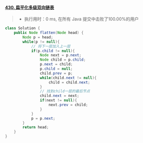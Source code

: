 #### [430. 扁平化多级双向链表](https://leetcode-cn.com/problems/flatten-a-multilevel-doubly-linked-list/)

> - 执行用时：0 ms, 在所有 Java 提交中击败了100.00%的用户

```java
class Solution {
    public Node flatten(Node head) {
        Node p = head;
        while(p != null){
            // 将下一层加入上一层
            if(p.child != null){
                Node next = p.next;
                Node child = p.child;
                p.next = child;
                p.child = null;
                child.prev = p;
                while(child.next != null){
                    child = child.next;
                }
                // 找到child一层的最后节点
                child.next = next;
                if(next != null){
                    next.prev = child;
                }
            }
            p = p.next;
        }
        return head;
    }
}
```

